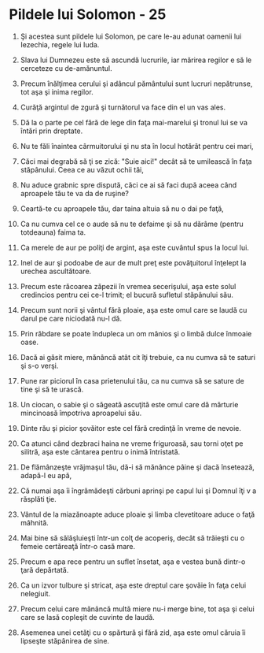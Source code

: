 # Pildele lui Solomon - 25

1. Şi acestea sunt pildele lui Solomon, pe care le-au adunat oamenii lui Iezechia, regele lui Iuda. 

2. Slava lui Dumnezeu este să ascundă lucrurile, iar mărirea regilor e să le cerceteze cu de-amănuntul. 

3. Precum înălţimea cerului şi adâncul pământului sunt lucruri nepătrunse, tot aşa şi inima regilor. 

4. Curăţă argintul de zgură şi turnătorul va face din el un vas ales. 

5. Dă la o parte pe cel fără de lege din faţa mai-marelui şi tronul lui se va întări prin dreptate. 

6. Nu te făli înaintea cârmuitorului şi nu sta în locul hotărât pentru cei mari, 

7. Căci mai degrabă să ţi se zică: "Suie aici!" decât să te umilească în faţa stăpânului. Ceea ce au văzut ochii tăi, 

8. Nu aduce grabnic spre dispută, căci ce ai să faci după aceea când aproapele tău te va da de ruşine? 

9. Ceartă-te cu aproapele tău, dar taina altuia să nu o dai pe faţă, 

10. Ca nu cumva cel ce o aude să nu te defaime şi să nu dărâme (pentru totdeauna) faima ta. 

11. Ca merele de aur pe poliţi de argint, aşa este cuvântul spus la locul lui. 

12. Inel de aur şi podoabe de aur de mult preţ este povăţuitorul înţelept la urechea ascultătoare. 

13. Precum este răcoarea zăpezii în vremea secerişului, aşa este solul credincios pentru cei ce-l trimit; el bucură sufletul stăpânului său. 

14. Precum sunt norii şi vântul fără ploaie, aşa este omul care se laudă cu darul pe care niciodată nu-l dă. 

15. Prin răbdare se poate îndupleca un om mânios şi o limbă dulce înmoaie oase. 

16. Dacă ai găsit miere, mănâncă atât cit îţi trebuie, ca nu cumva să te saturi şi s-o verşi. 

17. Pune rar piciorul în casa prietenului tău, ca nu cumva să se sature de tine şi să te urască. 

18. Un ciocan, o sabie şi o săgeată ascuţită este omul care dă mărturie mincinoasă împotriva aproapelui său. 

19. Dinte rău şi picior şovăitor este cel fără credinţă în vreme de nevoie. 

20. Ca atunci când dezbraci haina ne vreme friguroasă, sau torni oţet pe silitră, aşa este cântarea pentru o inimă întristată. 

21. De flămânzeşte vrăjmaşul tău, dă-i să mănânce pâine şi dacă însetează, adapă-l eu apă, 

22. Că numai aşa îi îngrămădeşti cărbuni aprinşi pe capul lui şi Domnul îţi v a răsplăti ţie. 

23. Vântul de la miazănoapte aduce ploaie şi limba clevetitoare aduce o faţă mâhnită. 

24. Mai bine să sălăşluieşti într-un colţ de acoperiş, decât să trăieşti cu o femeie certăreaţă într-o casă mare. 

25. Precum e apa rece pentru un suflet însetat, aşa e vestea bună dintr-o ţară depărtată. 

26. Ca un izvor tulbure şi stricat, aşa este dreptul care şovăie în faţa celui nelegiuit. 

27. Precum celui care mănâncă multă miere nu-i merge bine, tot aşa şi celui care se lasă copleşit de cuvinte de laudă. 

28. Asemenea unei cetăţi cu o spărtură şi fără zid, aşa este omul căruia îi lipseşte stăpânirea de sine. 

